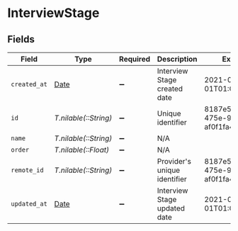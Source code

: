 # InterviewStage


## Fields

| Field                                                                | Type                                                                 | Required                                                             | Description                                                          | Example                                                              |
| -------------------------------------------------------------------- | -------------------------------------------------------------------- | -------------------------------------------------------------------- | -------------------------------------------------------------------- | -------------------------------------------------------------------- |
| `created_at`                                                         | [Date](https://ruby-doc.org/stdlib-2.6.1/libdoc/date/rdoc/Date.html) | :heavy_minus_sign:                                                   | Interview Stage created date                                         | 2021-01-01T01:01:01.000Z                                             |
| `id`                                                                 | *T.nilable(::String)*                                                | :heavy_minus_sign:                                                   | Unique identifier                                                    | 8187e5da-dc77-475e-9949-af0f1fa4e4e3                                 |
| `name`                                                               | *T.nilable(::String)*                                                | :heavy_minus_sign:                                                   | N/A                                                                  |                                                                      |
| `order`                                                              | *T.nilable(::Float)*                                                 | :heavy_minus_sign:                                                   | N/A                                                                  |                                                                      |
| `remote_id`                                                          | *T.nilable(::String)*                                                | :heavy_minus_sign:                                                   | Provider's unique identifier                                         | 8187e5da-dc77-475e-9949-af0f1fa4e4e3                                 |
| `updated_at`                                                         | [Date](https://ruby-doc.org/stdlib-2.6.1/libdoc/date/rdoc/Date.html) | :heavy_minus_sign:                                                   | Interview Stage updated date                                         | 2021-01-01T01:01:01.000Z                                             |
